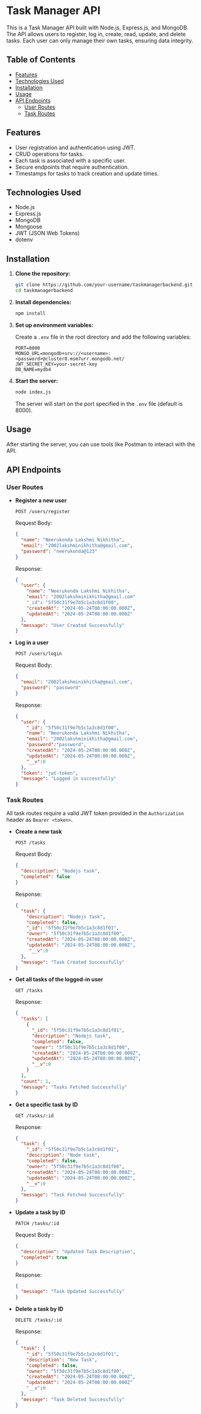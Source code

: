 # Task Manager API

This is a Task Manager API built with Node.js, Express.js, and MongoDB. The API allows users to register, log in, create, read, update, and delete tasks. Each user can only manage their own tasks, ensuring data integrity.

## Table of Contents

- [Features](#features)
- [Technologies Used](#technologies-used)
- [Installation](#installation)
- [Usage](#usage)
- [API Endpoints](#api-endpoints)
  - [User Routes](#user-routes)
  - [Task Routes](#task-routes)

## Features

- User registration and authentication using JWT.
- CRUD operations for tasks.
- Each task is associated with a specific user.
- Secure endpoints that require authentication.
- Timestamps for tasks to track creation and update times.

## Technologies Used

- Node.js
- Express.js
- MongoDB
- Mongoose
- JWT (JSON Web Tokens)
- dotenv

## Installation

1. **Clone the repository:**

    ```bash
    git clone https://github.com/your-username/taskmanagerbackend.git
    cd taskmanagerbackend
    ```

2. **Install dependencies:**

    ```bash
    npm install
    ```

3. **Set up environment variables:**

    Create a `.env` file in the root directory and add the following variables:

    ```env
    PORT=8000
    MONGO_URL=mongodb+srv://<username>:<password>@cluster0.msm7urr.mongodb.net/
    JWT_SECRET_KEY=your-secret-key
    DB_NAME=mydb4
    ```

4. **Start the server:**

    ```bash
    node index.js
    ```

    The server will start on the port specified in the `.env` file (default is 8000).

## Usage

After starting the server, you can use tools like Postman to interact with the API.

## API Endpoints

### User Routes

- **Register a new user**

    ```http
    POST /users/register
    ```

    Request Body:

    ```json
    {
      "name": "Neerukonda Lakshmi Nikhitha",
      "email": "2002lakshminikhitha@gmail.com",
      "password": "neerukonda@123"
    }
    ```

    Response:

    ```json
    {
      "user": {
        "name": "Neerukonda Lakshmi Nikhitha",
        "email": "2002lakshminikhitha@gmail.com"
        "_id": "5f50c31f9e7b5c1a3c8d1f00",
        "createdAt": "2024-05-24T08:00:00.000Z",
        "updatedAt": "2024-05-24T08:00:00.000Z"
      },
      "message": "User Created Successfully"
    }
    ```

- **Log in a user**

    ```http
    POST /users/login
    ```

    Request Body:

    ```json
    {
      "email": "2002lakshminikhitha@gmail.com",
      "password": "password"
    }
    ```

    Response:

    ```json
    {
      "user": {
        "_id": "5f50c31f9e7b5c1a3c8d1f00",
        "name": "Neerukonda Lakshmi Nikhitha",
        "email": "2002lakshminikhitha@gmail.com",
        "password":"password",
        "createdAt": "2024-05-24T08:00:00.000Z",
        "updatedAt": "2024-05-24T08:00:00.000Z",
        "__v":0
      },
      "token": "jwt-token",
      "message": "Logged in successfully"
    }
    ```

### Task Routes

All task routes require a valid JWT token provided in the `Authorization` header as `Bearer <token>`.

- **Create a new task**

    ```http
    POST /tasks
    ```

    Request Body:

    ```json
    {
      "description": "Nodejs task",
      "completed": false
    }
    ```

    Response:

    ```json
    {
      "task": {
        "description": "Nodejs task",
        "completed": false,
        "_id": "5f50c31f9e7b5c1a3c8d1f01",
        "owner": "5f50c31f9e7b5c1a3c8d1f00",
        "createdAt": "2024-05-24T08:00:00.000Z",
        "updatedAt": "2024-05-24T08:00:00.000Z",
         "__v":0
      },
      "message": "Task Created Successfully"
    }
    ```

- **Get all tasks of the logged-in user**

    ```http
    GET /tasks
    ```

    Response:

    ```json
    {
      "tasks": [
        {
          "_id": "5f50c31f9e7b5c1a3c8d1f01",
          "description": "Nodejs task",
          "completed": false,
          "owner": "5f50c31f9e7b5c1a3c8d1f00",
          "createdAt": "2024-05-24T08:00:00.000Z",
          "updatedAt": "2024-05-24T08:00:00.000Z",
          "__v":0
        }
      ],
      "count": 1,
      "message": "Tasks Fetched Successfully"
    }
    ```

- **Get a specific task by ID**

    ```http
    GET /tasks/:id
    ```

    Response:

    ```json
    {
      "task": {
        "_id": "5f50c31f9e7b5c1a3c8d1f01",
        "description": "Node task",
        "completed": false,
        "owner": "5f50c31f9e7b5c1a3c8d1f00",
        "createdAt": "2024-05-24T08:00:00.000Z",
        "updatedAt": "2024-05-24T08:00:00.000Z",
        "__v":0
      },
      "message": "Task Fetched Successfully"
    }
    ```

- **Update a task by ID**

    ```http
    PATCH /tasks/:id
    ```

    Request Body :

    ```json
    {
      "description": "Updated Task Description",
      "completed": true
    }
    ```

    Response:

    ```json
    {
      "message": "Task Updated Successfully"
    }
    ```

- **Delete a task by ID**

    ```http
    DELETE /tasks/:id
    ```

    Response:

    ```json
    {
      "task": {
        "_id": "5f50c31f9e7b5c1a3c8d1f01",
        "description": "New Task",
        "completed": false,
        "owner": "5f50c31f9e7b5c1a3c8d1f00",
        "createdAt": "2024-05-24T08:00:00.000Z",
        "updatedAt": "2024-05-24T08:00:00.000Z"
        "__v":0
      },
      "message": "Task Deleted Successfully"
    }
    ```


